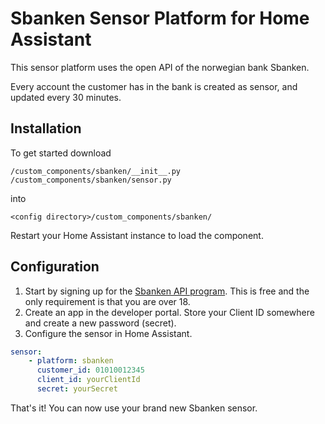 # Sbanken Sensor Platform for Home Assistant

This sensor platform uses the open API of the norwegian bank Sbanken. 

Every account the customer has in the bank is created as sensor, and updated every 30 minutes.

## Installation

To get started download
```
/custom_components/sbanken/__init__.py
/custom_components/sbanken/sensor.py

```
into
```
<config directory>/custom_components/sbanken/
```

Restart your Home Assistant instance to load the component.

## Configuration

1. Start by signing up for the [Sbanken API program](https://sbanken.no/bruke/utviklerportalen/). This is free and the only requirement is that you are over 18.
2. Create an app in the developer portal. Store your Client ID somewhere and create a new password (secret).
3. Configure the sensor in Home Assistant.

```yaml
sensor:
    - platform: sbanken
      customer_id: 01010012345
      client_id: yourClientId
      secret: yourSecret
```

That's it! You can now use your brand new Sbanken sensor.

